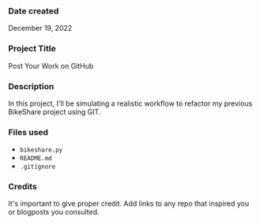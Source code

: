### Date created
December 19, 2022

### Project Title
Post Your Work on GitHub

### Description
In this project, I'll be simulating a realistic workflow to refactor my previous BikeShare project using GIT.

### Files used
- `bikeshare.py`
- `README.md`
- `.gitignore`

### Credits
It's important to give proper credit. Add links to any repo that inspired you or blogposts you consulted.

